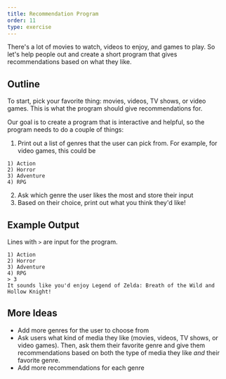 ```yaml
---
title: Recommendation Program
order: 11
type: exercise
---
```


There's a lot of movies to watch, videos to enjoy, and games to play. So let's help people out and create a short program that gives recommendations based on what they like.

## Outline

To start, pick your favorite thing: movies, videos, TV shows, or video games. This is what the program should give recommendations for.

Our goal is to create a program that is interactive and helpful, so the program needs to do a couple of things:

1. Print out a list of genres that the user can pick from. For example, for video games, this could be

```rawtext
1) Action
2) Horror
3) Adventure
4) RPG
```

2. Ask which genre the user likes the most and store their input
3. Based on their choice, print out what you think they'd like!

## Example Output

Lines with `>` are input for the program.

```rawtext
1) Action
2) Horror
3) Adventure
4) RPG
> 3
It sounds like you'd enjoy Legend of Zelda: Breath of the Wild and Hollow Knight!
```

## More Ideas

- Add more genres for the user to choose from
- Ask users what kind of media they like (movies, videos, TV shows, or video games). Then, ask them their favorite genre and give them recommendations based on both the type of media they like _and_ their favorite genre.
- Add more recommendations for each genre

